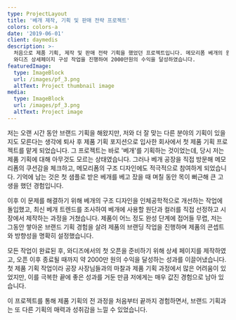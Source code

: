 ```yaml
---
type: ProjectLayout
title: '베개 제작, 기획 및 판매 전략 프로젝트'
colors: colors-a
date: '2019-06-01'
client: daymedis
description: >-
  처음으로 제품 기획, 제작 및 판매 전략 기획을 했었던 프로젝트입니다. 메모리폼 베개의 원단, 컬러 등 제작 및 콘셉트, 판매 전략부터
  와디즈 상세페이지 구성 작업을 진행하여 2000만원의 수익을 달성하였습니다.                        
featuredImage:
  type: ImageBlock
  url: /images/pf_3.png
  altText: Project thumbnail image
media:
  type: ImageBlock
  url: /images/pf_3.png
  altText: Project image
---
```

저는 오랜 시간 동안 브랜드 기획을 해왔지만, 저와 더 잘 맞는 다른 분야의 기획이 있을지도 모른다는 생각에 퇴사 후 제품 기획 포지션으로 입사한 회사에서 첫 제품 기획 프로젝트를 맡게 되었습니다. 그 프로젝트는 바로 '베개'를 기획하는 것이었는데, 당시 저는 제품 기획에 대해 아무것도 모르는 상태였습니다. 그러나 베개 공장을 직접 방문해 메모리폼의 쿠션감을 체크하고, 메모리폼의 구조 디자인에도 적극적으로 참여하게 되었습니다. 기억에 남는 것은 첫 샘플로 받은 베개를 베고 잤을 때 며칠 동안 목이 뻐근해 큰 고생을 했던 경험입니다.

이후 이 문제를 해결하기 위해 베개의 구조 디자인을 인체공학적으로 개선하는 작업에 돌입했고, 최신 베개 트렌드를 조사하여 베개에 사용할 원단과 컬러를 직접 선정하고 시장에서 제작하는 과정을 거쳤습니다. 제품이 어느 정도 완성 단계에 접어들 무렵, 저는 그동안 쌓아온 브랜드 기획 경험을 살려 제품의 브랜딩 작업을 진행하며 제품의 콘셉트와 방향성을 명확히 설정했습니다.

모든 작업이 완료된 후, 와디즈에서의 첫 오픈을 준비하기 위해 상세 페이지를 제작하였고, 오픈 이후 종료될 때까지 약 2000만 원의 수익을 달성하는 성과를 이끌어냈습니다. 첫 제품 기획 작업이라 공장 사장님들과의 마찰과 제품 기획 과정에서 많은 어려움이 있었지만, 이를 극복한 끝에 좋은 성과를 거둔 만큼 저에게는 매우 값진 경험으로 남아 있습니다.

이 프로젝트를 통해 제품 기획의 전 과정을 처음부터 끝까지 경험하면서, 브랜드 기획과는 또 다른 기획의 매력과 성취감을 느낄 수 있었습니다.
